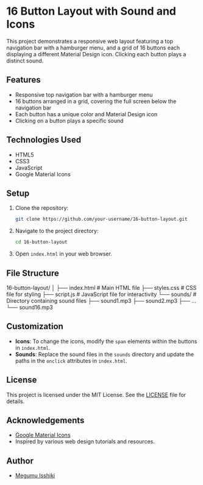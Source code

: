 # 16 Button Layout with Sound and Icons

This project demonstrates a responsive web layout featuring a top navigation bar with a hamburger menu, and a grid of 16 buttons each displaying a different Material Design icon. Clicking each button plays a distinct sound.

## Features

- Responsive top navigation bar with a hamburger menu
- 16 buttons arranged in a grid, covering the full screen below the navigation bar
- Each button has a unique color and Material Design icon
- Clicking on a button plays a specific sound

## Technologies Used

- HTML5
- CSS3
- JavaScript
- Google Material Icons

## Setup

1. Clone the repository:
    ```sh
    git clone https://github.com/your-username/16-button-layout.git
    ```
2. Navigate to the project directory:
    ```sh
    cd 16-button-layout
    ```
3. Open `index.html` in your web browser.

## File Structure

16-button-layout/
│
├── index.html # Main HTML file
├── styles.css # CSS file for styling
├── script.js # JavaScript file for interactivity
└── sounds/ # Directory containing sound files
├── sound1.mp3
├── sound2.mp3
├── ...
└── sound16.mp3


## Customization

- **Icons**: To change the icons, modify the `span` elements within the buttons in `index.html`.
- **Sounds**: Replace the sound files in the `sounds` directory and update the paths in the `onclick` attributes in `index.html`.

## License

This project is licensed under the MIT License. See the [LICENSE](LICENSE) file for details.

## Acknowledgements

- [Google Material Icons](https://fonts.google.com/icons)
- Inspired by various web design tutorials and resources.

## Author

- [Megumu Isshiki](https://github.com/Davinci-Meg)
